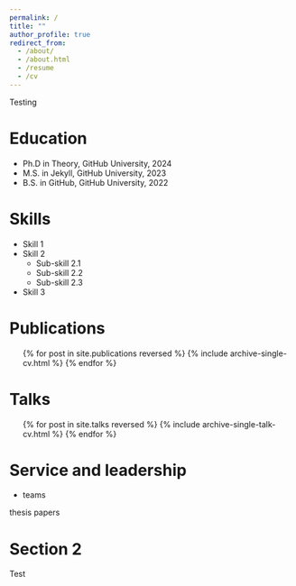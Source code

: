 ```yaml
---
permalink: /
title: ""
author_profile: true
redirect_from: 
  - /about/
  - /about.html
  - /resume
  - /cv
---
```


Testing

Education
======
* Ph.D in Theory, GitHub University, 2024
* M.S. in Jekyll, GitHub University, 2023
* B.S. in GitHub, GitHub University, 2022

Skills
======
* Skill 1
* Skill 2
  * Sub-skill 2.1
  * Sub-skill 2.2
  * Sub-skill 2.3
* Skill 3

Publications
======
  <ul>{% for post in site.publications reversed %}
    {% include archive-single-cv.html %}
  {% endfor %}</ul>
  
Talks
======
  <ul>{% for post in site.talks reversed %}
    {% include archive-single-talk-cv.html  %}
  {% endfor %}</ul>
  
  
Service and leadership
======
* teams


thesis
papers

Section 2
======
Test
